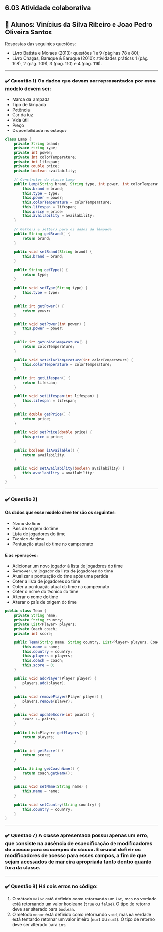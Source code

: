 ## 6.03 Atividade colaborativa

## 🤝 Alunos: Vinícius da Silva Ribeiro e Joao Pedro Oliveira Santos

Respostas das seguintes questões:

- Livro Batista e Moraes (2013): questões 1 a 9 (páginas 78 a 80);
- Livro Chagas, Baruque & Baruque (2010): atividades práticas 1 (pág. 108), 2 (pág. 109), 3 (pág. 110) e 4 (pág. 116).

---
### ✔️ Questão 1) Os dados que devem ser representados por esse modelo devem ser:
  * Marca da lâmpada
  * Tipo de lâmpada
  * Potência
  * Cor da luz
  * Vida útil
  * Preço
  * Disponibilidade no estoque

```java
class Lamp {
    private String brand;
    private String type;
    private int power;
    private int colorTemperature;
    private int lifespan;
    private double price;
    private boolean availability;
    
    // Construtor da classe Lamp
    public Lamp(String brand, String type, int power, int colorTemperature, int lifespan, double price, boolean availability) {
        this.brand = brand;
        this.type = type;
        this.power = power;
        this.colorTemperature = colorTemperature;
        this.lifespan = lifespan;
        this.price = price;
        this.availability = availability;
    }
    
    // Getters e setters para os dados da lâmpada
    public String getBrand() {
        return brand;
    }
    
    public void setBrand(String brand) {
        this.brand = brand;
    }
    
    public String getType() {
        return type;
    }
    
    public void setType(String type) {
        this.type = type;
    }
    
    public int getPower() {
        return power;
    }
    
    public void setPower(int power) {
        this.power = power;
    }
    
    public int getColorTemperature() {
        return colorTemperature;
    }
    
    public void setColorTemperature(int colorTemperature) {
        this.colorTemperature = colorTemperature;
    }
    
    public int getLifespan() {
        return lifespan;
    }
    
    public void setLifespan(int lifespan) {
        this.lifespan = lifespan;
    }
    
    public double getPrice() {
        return price;
    }
    
    public void setPrice(double price) {
        this.price = price;
    }
    
    public boolean isAvailable() {
        return availability;
    }
    
    public void setAvailability(boolean availability) {
        this.availability = availability;
    }
}
```

---

### ✔️ Questão 2)
#### Os dados que esse modelo deve ter são os seguintes:
* Nome do time
* País de origem do time
* Lista de jogadores do time
* Técnico do time
* Pontuação atual do time no campeonato

#### E as operações:
* Adicionar um novo jogador à lista de jogadores do time
* Remover um jogador da lista de jogadores do time
* Atualizar a pontuação do time após uma partida
* Obter a lista de jogadores do time
* Obter a pontuação atual do time no campeonato
* Obter o nome do técnico do time
* Alterar o nome do time
* Alterar o país de origem do time

```java
public class Team {
    private String name;
    private String country;
    private List<Player> players;
    private Coach coach;
    private int score;
    
    public Team(String name, String country, List<Player> players, Coach coach) {
        this.name = name;
        this.country = country;
        this.players = players;
        this.coach = coach;
        this.score = 0;
    }
    
    public void addPlayer(Player player) {
        players.add(player);
    }
    
    public void removePlayer(Player player) {
        players.remove(player);
    }
    
    public void updateScore(int points) {
        score += points;
    }
    
    public List<Player> getPlayers() {
        return players;
    }
    
    public int getScore() {
        return score;
    }
    
    public String getCoachName() {
        return coach.getName();
    }
    
    public void setName(String name) {
        this.name = name;
    }
    
    public void setCountry(String country) {
        this.country = country;
    }
}
```

---

### ✔️ Questão 7) A classe apresentada possui apenas um erro, que consiste na ausência de especificação de modificadores de acesso para os campos de classe. É crucial definir os modificadores de acesso para esses campos, a fim de que sejam acessados de maneira apropriada tanto dentro quanto fora da classe.

---

### ✔️ Questão 8) Há dois erros no código:
1. O método `maior` está definido como retornando um `int`, mas na verdade está retornando um valor booleano (`true` ou `false`). O tipo de retorno deve ser alterado para `boolean`.
2. O método `menor` está definido como retornando `void`, mas na verdade está tentando retornar um valor inteiro (`num1` ou `num2`). O tipo de retorno deve ser alterado para `int`.
